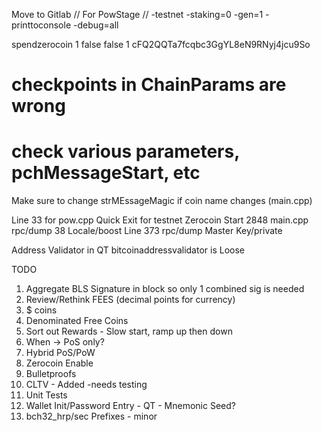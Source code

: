 Move to Gitlab
// For PowStage
//
-testnet -staking=0  -gen=1 -printtoconsole -debug=all

spendzerocoin 1 false false 1 cFQ2QQTa7fcqbc3GgYL8eN9RNyj4jcu9So

# checkpoints in ChainParams are wrong
# check various parameters, pchMessageStart, etc

Make sure to change strMEssageMagic if coin name changes (main.cpp)

Line 33 for pow.cpp Quick Exit for testnet
Zerocoin Start 2848 main.cpp
rpc/dump 38 Locale/boost
Line 373 rpc/dump Master Key/private

Address Validator in QT bitcoinaddressvalidator is Loose

TODO
1) Aggregate BLS Signature in block so only 1 combined sig is needed
2) Review/Rethink FEES (decimal points for currency)
3) $ coins
4) Denominated Free Coins
5) Sort out Rewards - Slow start, ramp up then down
6) When -> PoS only?
7) Hybrid PoS/PoW
8) Zerocoin Enable
9) Bulletproofs
10) CLTV - Added -needs testing
11) Unit Tests
12) Wallet Init/Password Entry - QT - Mnemonic Seed?
13) bch32_hrp/sec Prefixes - minor